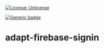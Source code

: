 [![License: Unlicense](https://img.shields.io/badge/license-Unlicense-blue.svg)](http://unlicense.org/)

[![Generic badge](https://img.shields.io/badge/hello-down-<COLOR>.svg)](https://shields.io/)

# adapt-firebase-signin

